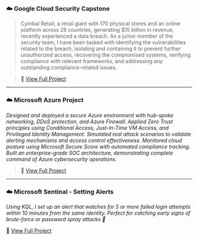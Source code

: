 ### ☁️ Google Cloud Security Capstone

> Cymbal Retail, a retail giant with 170 physical stores and an online platform across 28 countries, generating $15 billion in revenue, recently experienced a data breach. As a junior member of the security team, I have been tasked with identifying the vulnerabilities related to the breach, isolating and containing it to prevent further unauthorized access, recovering the compromised systems, verifying compliance with relevant frameworks, and addressing any outstanding compliance-related issues.

>🔗 [View Full Project](https://github.com/SunilKumarPeela/GoogleCapstone/tree/main)
---

### ☁️ Microsoft Azure Project

*Designed and deployed a secure Azure environment with hub-spoke networking, DDoS protection, and Azure Firewall. Applied Zero Trust principles using Conditional Access, Just-In-Time VM Access, and Privileged Identity Management. Simulated real attack scenarios to validate alerting mechanisms and access control effectiveness. Monitored cloud posture using Microsoft Secure Score with automated compliance tracking. Built an enterprise-grade SOC architecture, demonstrating complete command of Azure cybersecurity operations.*

> 🔗 [View Full Project](https://github.com/SunilKumarPeela/MicrosoftAzureCloud/tree/main)
---

### ☁️ Microsoft Sentinal - Setting Alerts

*Using KQL, I set up an alert that watches for 5 or more failed login attempts within 10 minutes from the same identity. Perfect for catching early signs of brute-force or password spray attacks 👀*

🔗 [View Full Project](https://www.linkedin.com/posts/sunilkumarpeela_kql-microsoftsentinel-cybersecurity-activity-7338053683898679296-7bfw?utm_source=social_share_send&utm_medium=member_desktop_web&rcm=ACoAAAtm0JYB_7_Ri_FH1GqUBBlcvltp9G9N5WY)

